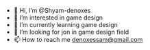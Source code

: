 - 👋 Hi, I’m @Shyam-denoxes
- 👀 I’m interested in game design
- 🌱 I’m currently learning game design
- 💞️ I’m looking for jon in game design field
- 📫 How to reach me denoxessam@gmail.com

<!---
Shyam-denoxes/Shyam-denoxes is a ✨ special ✨ repository because its `README.md` (this file) appears on your GitHub profile.
You can click the Preview link to take a look at your changes.
--->

